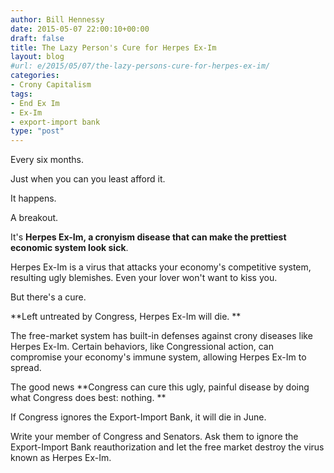 ```yaml
---
author: Bill Hennessy
date: 2015-05-07 22:00:10+00:00
draft: false
title: The Lazy Person's Cure for Herpes Ex-Im
layout: blog
#url: e/2015/05/07/the-lazy-persons-cure-for-herpes-ex-im/
categories:
- Crony Capitalism
tags:
- End Ex Im
- Ex-Im
- export-import bank
type: "post"
---
```


Every six months.

Just when you can you least afford it.

It happens.

A breakout.

It's **Herpes Ex-Im, a cronyism disease that can make the prettiest economic system look sick**.

Herpes Ex-Im is a virus that attacks your economy's competitive system, resulting ugly blemishes. Even your lover won't want to kiss you.

But there's a cure.

**Left untreated by Congress, Herpes Ex-Im will die. **

The free-market system has built-in defenses against crony diseases like Herpes Ex-Im. Certain behaviors, like Congressional action, can compromise your economy's immune system, allowing Herpes Ex-Im to spread.

The good news **Congress can cure this ugly, painful disease by doing what Congress does best: nothing. **

If Congress ignores the Export-Import Bank, it will die in June.

Write your member of Congress and Senators. Ask them to ignore the Export-Import Bank reauthorization and let the free market destroy the virus known as Herpes Ex-Im.
